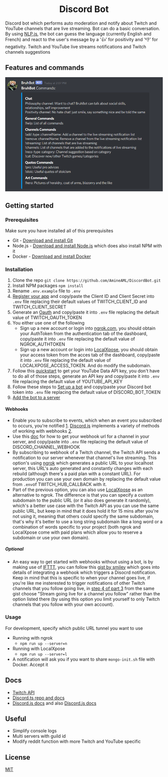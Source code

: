 <h1 align="center">Discord Bot</h1>

Discord bot which performs auto moderation and notify about Twitch and YouTube channels that are live streaming. Bot can do a basic conversation. By using [NLP.js](https://github.com/axa-group/nlp.js), the bot can guess the language (currently English and French) and react to the user's message by a '👍' for positivity and '👎' for negativity. Twitch and YouTube live streams notifications and Twitch channels suggestions

## Features and commands
<img src="bot\assets\pictures\Bot.png">

## Getting started

### Prerequisites
Make sure you have installed all of this prerequisites
- Git - [Download and install Git](https://git-scm.com/downloads)
- Node.js - [Download and install Node.js](https://nodejs.org/en/download/) which does also install NPM with it
- Docker - [Download and install Docker](https://www.docker.com/get-started)


### Installation
1. Clone the repo ```git clone https://github.com/AmineAML/DiscordBot.git```
2. Install NPM packages ```npm install```
3. Rename `.env.example` file to `.env`
4. [Register your app](https://dev.twitch.tv/console/apps) and copy/paste the Client ID and Client Secret into `.env` file replacing their default values of TWITCH_CLIENT_ID and TWITCH_CLIENT_SECRET
5. Generate an [Oauth]((http://twitchapps.com/tmi/)) and copy/paste it into `.env` file replacing the default value of TWITCH_OAUTH_TOKEN
6. You either use one of the following
    - Sign up a new account or login into [ngrok.com](https://ngrok.com/), you should obtain your AuthToken from the authentication tab of the dashboard, copy/paste it into `.env` file replacing the default value of NGROK_AUTHTOKEN
    - Sign up a new account or login into [LocalXpose](https://localxpose.io/), you should obtain your access token from the acces tab of the dashboard, copy/paste it into `.env` file replacing the default value of LOCALXPOSE_ACCESS_TOKEN. And do modify the subdomain.
7. Follow this [quickstart](https://developers.google.com/youtube/v3/quickstart/nodejs) to get your YouTube Data API key, you don't have to do all of those steps, generate an API key and copy/paste it into `.env` file replacing the default value of YOUTUBE_API_KEY
8. Follow these steps to [Set up a bot](https://discordjs.guide/preparations/setting-up-a-bot-application.html) and copy/paste your Discord bot token into `.env` file replacing the default value of DISCORD_BOT_TOKEN
9. [Add the bot to a server](https://discordjs.guide/preparations/adding-your-bot-to-servers.html)

#### Webhooks
- Enable you to subscribe to events, which when an event you subscribed to occurs, you're notified [1](https://dev.twitch.tv/docs/api/webhooks-guide#introduction). [Discord.js](https://discord.js.org/) implements a variety of methods of working with webhooks [2](https://discordjs.guide/popular-topics/webhooks.html#webhooks). 
- Use this [doc](https://discordjs.guide/popular-topics/webhooks.html#creating-webhooks-through-server-settings) for how to get your webhook url for a channel in your server, and copy/paste into `.env` file replacing the default value of DISCORD_CHANNEL_WEBHOOK
- By subscribing to webhook of a Twitch channel, the Twitch API sends a notification to our server whenever that channel's live streaming. This option's using [ngrok](https://ngrok.com/) which generates a public URL to your localhost server, this URL's auto generated and constantly changes with each rebuild (although there's a paid plan with a constant URL). For production you can use your own domain by replacing the default value from `.env`of TWITCH_HUB_CALLBACK with it.
- Part of the previous option, you can also use [LocalXpose](https://localxpose.io/) as an alternative to ngrok. The difference is that you can specify a custom subdomain to the public URL (or it also does generate it randomly), which's a better use case with the Twitch API as you can use the same public URL, but keep in mind that it does hold it for 15 mins after you're not using it, meaning that others could specify the same subdomain, that's why it's better to use a long string subdomain like a long word or a combination of words specific to your project (both ngrok and LocalXpose come with paid plans which allow you to reserve a subdomain or use your own domain).

##### Optional
- An easy way to get started with webhooks without using a bot, is by making use of [IFTTT](https://ifttt.com), you can follow this [gist by smiley](https://gist.github.com/smiley/78c1c2a57d17a179a978a1438b389710) which goes into details of integrating a webhook which triggers a Disocrd notification. Keep in mind that this is specific to when your channel goes live, if you're like me insterested to trigger notifications of other Twitch channels that you follow going live, in [step 4 of part 3](https://gist.github.com/smiley/78c1c2a57d17a179a978a1438b389710#part-3---create-a-new-ifttt-appletrecipe) from the same gist choose "Stream going live for a channel you follow" rather than the option listed there (by using this option you limit yourself to only Twitch channels that you follow with your own account).

### Usage
For development, specify which public URL tunnel you want to use
* Running with ngrok
    - ```npm run up --server=n```
* Running with LocalXpose
    - ```npm run up --server=l```
* A notification will ask you if you want to share `mongo-init.sh` file with Docker. Accept it

## Docs
- [Twitch API](https://dev.twitch.tv/docs/)
- [Discord.ts repo and docs](https://github.com/OwenCalvin/discord.ts)
- [Discord.js docs](https://discordjs.guide/#before-you-begin) and also [Discord.js docs](https://discord.js.org/#/docs/main/stable/general/welcome)

## Useful
- Simplify console logs
- Multi servers with guild id
- Modify reddit function with more Twitch and YouTube specific

## License
[MIT](https://github.com/AmineAML/DiscordBot/blob/main/LICENSE)